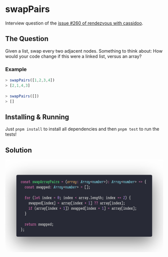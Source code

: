 # swapPairs

Interview question of the [issue #260 of rendezvous with cassidoo](https://buttondown.email/cassidoo/archive/youve-got-to-get-up-every-morning-with-a-smile-on/).

## The Question

Given a list, swap every two adjacent nodes.
Something to think about: How would your code change if this were a linked list, versus an array?

### Example

```js
> swapPairs([1,2,3,4])
> [2,1,4,3]

> swapPairs([])
> []
```

## Installing & Running

Just `pnpm install` to install all dependencies and then `pnpm test` to run the tests!

## Solution

![Code Polaroid](./code.png)
